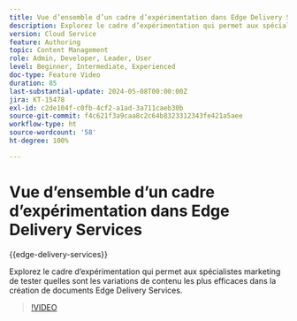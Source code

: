 ```yaml
---
title: Vue d’ensemble d’un cadre d’expérimentation dans Edge Delivery Services
description: Explorez le cadre d’expérimentation qui permet aux spécialistes marketing de tester quelles sont les variations de contenu les plus efficaces dans la création de documents Edge Delivery Services.
version: Cloud Service
feature: Authoring
topic: Content Management
role: Admin, Developer, Leader, User
level: Beginner, Intermediate, Experienced
doc-type: Feature Video
duration: 85
last-substantial-update: 2024-05-08T00:00:00Z
jira: KT-15478
exl-id: c2de104f-c0fb-4cf2-a1ad-3a711caeb30b
source-git-commit: f4c621f3a9caa8c2c64b8323312343fe421a5aee
workflow-type: ht
source-wordcount: '58'
ht-degree: 100%

---
```


# Vue d’ensemble d’un cadre d’expérimentation dans Edge Delivery Services

{{edge-delivery-services}}

Explorez le cadre d’expérimentation qui permet aux spécialistes marketing de tester quelles sont les variations de contenu les plus efficaces dans la création de documents Edge Delivery Services.

>[!VIDEO](https://video.tv.adobe.com/v/3429061/?learn=on)
